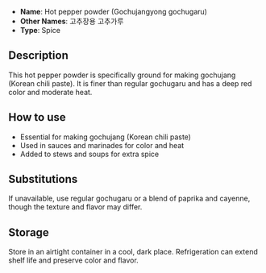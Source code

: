 - **Name**: Hot pepper powder (Gochujangyong gochugaru)
- **Other Names**: 고추장용 고추가루
- **Type**: Spice

## Description

This hot pepper powder is specifically ground for making gochujang (Korean chili paste). It is finer than regular gochugaru and has a deep red color and moderate heat.

## How to use

- Essential for making gochujang (Korean chili paste)
- Used in sauces and marinades for color and heat
- Added to stews and soups for extra spice

## Substitutions

If unavailable, use regular gochugaru or a blend of paprika and cayenne, though the texture and flavor may differ.

## Storage

Store in an airtight container in a cool, dark place. Refrigeration can extend shelf life and preserve color and flavor. 